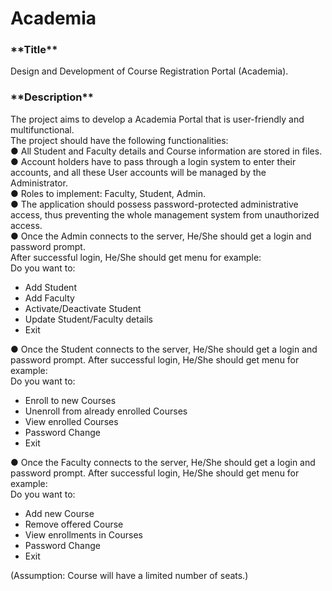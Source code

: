 # Academia

<h3>**Title**</h3> Design and Development of Course Registration Portal (Academia).<br />
<h3>**Description**</h3> The project aims to develop a Academia Portal that is user-friendly and
multifunctional.<br />
The project should have the following functionalities:<br />
● All Student and Faculty details and Course information are stored in files.<br />
● Account holders have to pass through a login system to enter their accounts, and
all these User accounts will be managed by the Administrator.<br />
● Roles to implement: Faculty, Student, Admin.<br />
● The application should possess password-protected administrative access, thus
preventing the whole management system from unauthorized access.<br />
● Once the Admin connects to the server, He/She should get a login and
password prompt.<br/>
After successful login, He/She should get menu for example:<br />
Do you want to:
<ul>
  <li>Add Student</li>
  <li>Add Faculty</li>
  <li>Activate/Deactivate Student</li>
  <li>Update Student/Faculty details</li>
  <li>Exit</li>
</ul>

● Once the Student connects to the server, He/She should get a login and
password prompt.
After successful login, He/She should get menu for example:<br />
Do you want to: 
<ul>
  <li>Enroll to new Courses</li>
  <li>Unenroll from already enrolled Courses</li>
  <li>View enrolled Courses</li>
  <li>Password Change</li>
  <li>Exit</li>
</ul>

● Once the Faculty connects to the server, He/She should get a login and
password prompt.
After successful login, He/She should get menu  for example:<br />
Do you want to:
<ul>
  <li>Add new Course</li>
  <li>Remove offered Course</li>
  <li>View enrollments in Courses</li>
  <li>Password Change</li>
  <li>Exit</li>
</ul>

(Assumption: Course will have a limited number of seats.)
